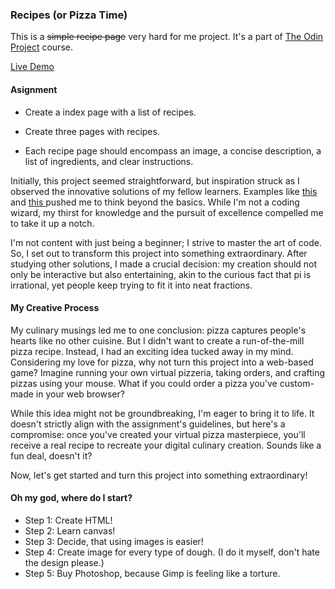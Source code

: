 ### Recipes (or Pizza Time)

This is a ~~simple recipe page~~ very hard for me project. It's a part of [The Odin Project](https://www.theodinproject.com/lessons/foundations-recipes) course.

[Live Demo](https://lukasdevit.github.io/odin-project/pizza-time)

#### Asignment

- Create a index page with a list of recipes.

- Create three pages with recipes.

- Each recipe page should encompass an image, a concise description, a list of ingredients, and clear instructions.

Initially, this project seemed straightforward, but inspiration struck as I observed the innovative solutions of my fellow learners. Examples like [this ](https://tylphe.github.io/odin-recipes/recipe/chargercableholder.html) and [this ](https://tukoor.github.io/odin-recipes/) pushed me to think beyond the basics. While I'm not a coding wizard, my thirst for knowledge and the pursuit of excellence compelled me to take it up a notch.

I'm not content with just being a beginner; I strive to master the art of code. So, I set out to transform this project into something extraordinary. After studying other solutions, I made a crucial decision: my creation should not only be interactive but also entertaining, akin to the curious fact that pi is irrational, yet people keep trying to fit it into neat fractions.

#### My Creative Process

My culinary musings led me to one conclusion: pizza captures people's hearts like no other cuisine. But I didn't want to create a run-of-the-mill pizza recipe. Instead, I had an exciting idea tucked away in my mind. Considering my love for pizza, why not turn this project into a web-based game? Imagine running your own virtual pizzeria, taking orders, and crafting pizzas using your mouse. What if you could order a pizza you've custom-made in your web browser?

While this idea might not be groundbreaking, I'm eager to bring it to life. It doesn't strictly align with the assignment's guidelines, but here's a compromise: once you've created your virtual pizza masterpiece, you'll receive a real recipe to recreate your digital culinary creation. Sounds like a fun deal, doesn't it?

Now, let's get started and turn this project into something extraordinary!

#### Oh my god, where do I start?

- Step 1: Create HTML!
- Step 2: Learn canvas!
- Step 3: Decide, that using images is easier!
- Step 4: Create image for every type of dough. (I do it myself, don't hate the design please.)
- Step 5: Buy Photoshop, because Gimp is feeling like a torture.